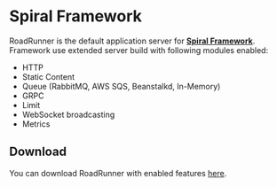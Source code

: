 # Spiral Framework
RoadRunner is the default application server for [**Spiral Framework**](https://github.com/spiral/framework). 
Framework use extended server build with following modules enabled:

- HTTP
- Static Content
- Queue (RabbitMQ, AWS SQS, Beanstalkd, In-Memory)
- GRPC
- Limit
- WebSocket broadcasting
- Metrics

## Download
You can download RoadRunner with enabled features [here](https://github.com/spiral/framework/releases).

